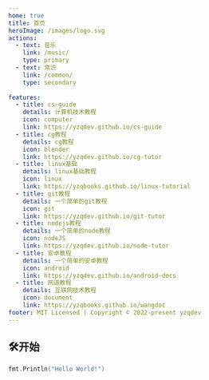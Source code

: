 ```yaml
---
home: true
title: 首页
heroImage: /images/logo.svg
actions:
  - text: 音乐
    link: /music/
    type: primary
  - text: 常识
    link: /common/
    type: secondary
   
features:
  - title: cs-guide
    details: 计算机技术教程
    icon: computer
    link: https://yzqdev.github.io/cs-guide
  - title: cg教程
    details: cg教程
    icon: blender
    link: https://yzqdev.github.io/cg-tutor
  - title: linux基础
    details: linux基础教程
    icon: linux
    link: https://yzqbooks.github.io/linux-tutorial
  - title: git教程
    details: 一个简单的git教程
    icon: git
    link: https://yzqdev.github.io/git-tutor  
  - title: nodejs教程
    details: 一个简单的node教程
    icon: nodeJS
    link: https://yzqdev.github.io/node-tutor  
  - title: 安卓教程
    details: 一个简单的安卓教程
    icon: android
    link: https://yzqdev.github.io/android-docs
  - title: 网道教程
    details: 互联网技术教程
    icon: document
    link: https://yzqbooks.github.io/wangdoc
footer: MIT Licensed | Copyright © 2022-present yzqdev
---
```

## 🛠开始

```go
fmt.Println("Hello World!")
```
